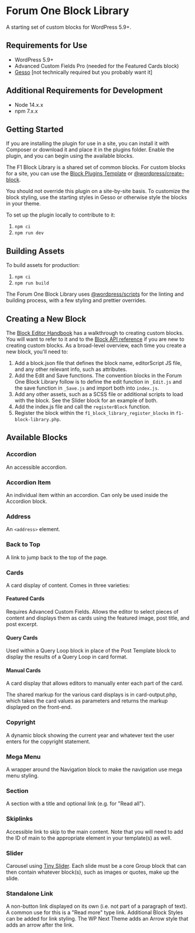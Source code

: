 # Forum One Block Library

A starting set of custom blocks for WordPress 5.9+.

## Requirements for Use
- WordPress 5.9+
- Advanced Custom Fields Pro (needed for the Featured Cards block)
- [Gesso](https://github.com/forumone/gesso-wp) [not technically required but you probably want it]

## Additional Requirements for Development
- Node 14.x.x
- npm 7.x.x

## Getting Started
If you are installing the plugin for use in a site, you can install it with Composer
or download it and place it in the plugins folder. Enable the plugin, and you can begin
using the available blocks.

The F1 Block Library is a shared set of common blocks. For custom blocks for a site, you
can use the [Block Plugins Template](https://github.com/forumone/blocks-plugin-template/) or
[@wordpress/create-block](https://developer.wordpress.org/block-editor/reference-guides/packages/packages-create-block/).

You should not override this plugin on a site-by-site basis. To customize the block styling,
use the starting styles in Gesso or otherwise style the blocks in your theme.

To set up the plugin locally to contribute to it:
1. `npm ci`
2. `npm run dev`

## Building Assets
To build assets for production:
1. `npm ci`
2. `npm run build`

The Forum One Block Library uses
[@wordpress/scripts](https://www.npmjs.com/package/@wordpress/scripts) for
the linting and building process, with a few styling and prettier overrides.

## Creating a New Block
The [Block Editor Handbook](https://developer.wordpress.org/block-editor/how-to-guides/block-tutorial/writing-your-first-block-type/)
has a walkthrough to creating custom blocks. You will want to refer to it and to the
[Block API reference](https://developer.wordpress.org/block-editor/reference-guides/block-api/) if
you are new to creating custom blocks. As a broad-level overview, each time you create
a new block, you'll need to:
1. Add a block.json file that defines the block name, editorScript JS file, and any other relevant info, such as attributes.
2. Add the Edit and Save functions. The convention blocks in the Forum One Block Library follow is to define the edit function in `_Edit.js` and the save function in `_Save.js` and import both into `index.js`.
3. Add any other assets, such as a SCSS file or additional scripts to load with the block. See the Slider block for an example of both.
4. Add the index.js file and call the `registerBlock` function.
5. Register the block within the `f1_block_library_register_blocks` in `f1-block-library.php`.

## Available Blocks
### Accordion
An accessible accordion.

### Accordion Item
An individual item within an accordion. Can only be used inside the Accordion block.

### Address
An `<address>` element.

### Back to Top
A link to jump back to the top of the page.

### Cards
A card display of content. Comes in three varieties:
#### Featured Cards
Requires Advanced Custom Fields. Allows the editor to select pieces of
content and displays them as cards using the featured image, post title,
and post excerpt.

#### Query Cards
Used within a Query Loop block in place of the Post Template block to display
the results of a Query Loop in card format.

#### Manual Cards
A card display that allows editors to manually enter each part of the card.

The shared markup for the various card displays is in card-output.php, which takes
the card values as parameters and returns the markup displayed on the front-end.

### Copyright
A dynamic block showing the current year and whatever text the user enters for the
copyright statement.

### Mega Menu
A wrapper around the Navigation block to make the navigation use mega menu styling.

### Section
A section with a title and optional link (e.g. for "Read all").

### Skiplinks
Accessible link to skip to the main content. Note that you will need to add the ID of
main to the appropriate element in your template(s) as well.

### Slider
Carousel using [Tiny Slider](https://github.com/ganlanyuan/tiny-slider). Each slide must be
a core Group block that can then contain whatever block(s), such as images or quotes, make up
the slide.

### Standalone Link
A non-button link displayed on its own (i.e. not part of a paragraph of text).
A common use for this is a "Read more" type link. Additional Block Styles can be
added for link styling. The WP Next Theme adds an Arrow style that adds an
arrow after the link.

